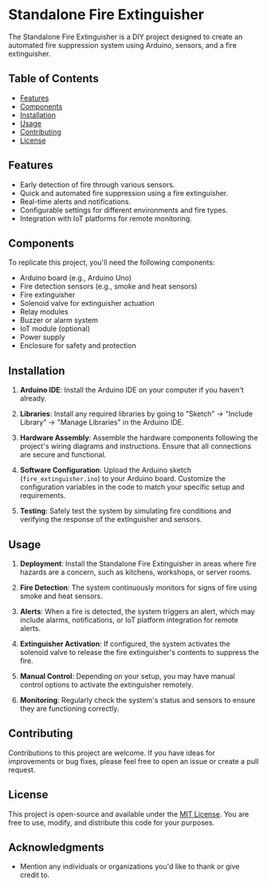 # Standalone Fire Extinguisher

The Standalone Fire Extinguisher is a DIY project designed to create an automated fire suppression system using Arduino, sensors, and a fire extinguisher.

## Table of Contents

- [Features](#features)
- [Components](#components)
- [Installation](#installation)
- [Usage](#usage)
- [Contributing](#contributing)
- [License](#license)

## Features

- Early detection of fire through various sensors.
- Quick and automated fire suppression using a fire extinguisher.
- Real-time alerts and notifications.
- Configurable settings for different environments and fire types.
- Integration with IoT platforms for remote monitoring.

## Components

To replicate this project, you'll need the following components:

- Arduino board (e.g., Arduino Uno)
- Fire detection sensors (e.g., smoke and heat sensors)
- Fire extinguisher
- Solenoid valve for extinguisher actuation
- Relay modules
- Buzzer or alarm system
- IoT module (optional)
- Power supply
- Enclosure for safety and protection

## Installation

1. **Arduino IDE**: Install the Arduino IDE on your computer if you haven't already.

2. **Libraries**: Install any required libraries by going to "Sketch" -> "Include Library" -> "Manage Libraries" in the Arduino IDE.

3. **Hardware Assembly**: Assemble the hardware components following the project's wiring diagrams and instructions. Ensure that all connections are secure and functional.

4. **Software Configuration**: Upload the Arduino sketch (`fire_extinguisher.ino`) to your Arduino board. Customize the configuration variables in the code to match your specific setup and requirements.

5. **Testing**: Safely test the system by simulating fire conditions and verifying the response of the extinguisher and sensors.

## Usage

1. **Deployment**: Install the Standalone Fire Extinguisher in areas where fire hazards are a concern, such as kitchens, workshops, or server rooms.

2. **Fire Detection**: The system continuously monitors for signs of fire using smoke and heat sensors.

3. **Alerts**: When a fire is detected, the system triggers an alert, which may include alarms, notifications, or IoT platform integration for remote alerts.

4. **Extinguisher Activation**: If configured, the system activates the solenoid valve to release the fire extinguisher's contents to suppress the fire.

5. **Manual Control**: Depending on your setup, you may have manual control options to activate the extinguisher remotely.

6. **Monitoring**: Regularly check the system's status and sensors to ensure they are functioning correctly.

## Contributing

Contributions to this project are welcome. If you have ideas for improvements or bug fixes, please feel free to open an issue or create a pull request.

## License

This project is open-source and available under the [MIT License](LICENSE). You are free to use, modify, and distribute this code for your purposes.

## Acknowledgments

- Mention any individuals or organizations you'd like to thank or give credit to.

